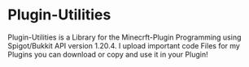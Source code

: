# Plugin-Utilities

Plugin-Utilities is a Library for the Minecrft-Plugin Programming using Spigot/Bukkit API version 1.20.4.
I upload important code Files for my Plugins you can download or copy and use it in your Plugin! 
